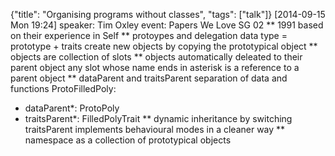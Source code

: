 {"title": "Organising programs without classes", "tags": ["talk"]}
[2014-09-15 Mon 19:24]
speaker: Tim Oxley
event: Papers We Love SG 02
** 1991
based on their experience in Self
** protoypes and delegation
data type = prototype + traits
create new objects by copying the prototypical object
** objects are collection of slots
** objects automatically deleated to their parent object
any slot whose name ends in asterisk is a reference to a parent object
** dataParent and traitsParent
separation of data and functions
ProtoFilledPoly:
* dataParent*: ProtoPoly
* traitsParent*: FilledPolyTrait
** dynamic inheritance by switching traitsParent
implements behavioural modes in a cleaner way
** namespace as a collection of prototypical objects
